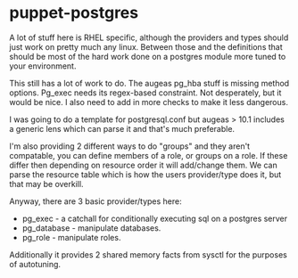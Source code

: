puppet-postgres
===============

A lot of stuff here is RHEL specific, although the providers and types should just work on pretty much any linux.
Between those and the definitions that should be most of the hard work done on a postgres module more tuned
to your environment.

This still has a lot of work to do.  The augeas pg_hba stuff is missing method options.
Pg_exec needs its regex-based constraint.  Not desperately, but it would be nice.  I also need to add in more
checks to make it less dangerous.

I was going to do a template for postgresql.conf but augeas > 10.1 includes a generic lens which can parse it and that's much preferable.

I'm also providing 2 different ways to do "groups" and they aren't compatable, you can define
members of a role, or groups on a role.  If these differ then depending on resource order it will
add/change them.  We can parse the resource table which is how the users provider/type does it, but
that may be overkill.

Anyway, there are 3 basic provider/types here:
* pg_exec     - a catchall for conditionally executing sql on a postgres server
* pg_database - manipulate databases.
* pg_role     - manipulate roles.

Additionally it provides 2 shared memory facts from sysctl for the purposes of autotuning.